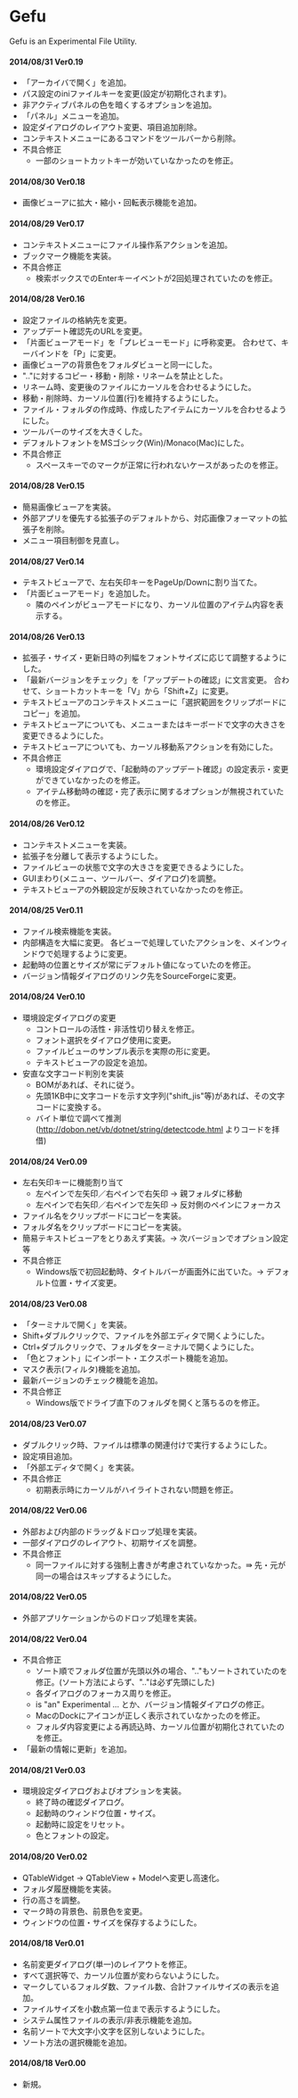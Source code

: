 Gefu
====

Gefu is an Experimental File Utility.

#### 2014/08/31 Ver0.19
  * 「アーカイバで開く」を追加。
  * パス設定のiniファイルキーを変更(設定が初期化されます)。
  * 非アクティブパネルの色を暗くするオプションを追加。
  * 「パネル」メニューを追加。
  * 設定ダイアログのレイアウト変更、項目追加削除。
  * コンテキストメニューにあるコマンドをツールバーから削除。
  * 不具合修正
    * 一部のショートカットキーが効いていなかったのを修正。

#### 2014/08/30 Ver0.18
  * 画像ビューアに拡大・縮小・回転表示機能を追加。

#### 2014/08/29 Ver0.17
  * コンテキストメニューにファイル操作系アクションを追加。
  * ブックマーク機能を実装。
  * 不具合修正
    * 検索ボックスでのEnterキーイベントが2回処理されていたのを修正。

#### 2014/08/28 Ver0.16
  * 設定ファイルの格納先を変更。
  * アップデート確認先のURLを変更。
  * 「片面ビューアモード」を「プレビューモード」に呼称変更。
    合わせて、キーバインドを「P」に変更。
  * 画像ビューアの背景色をフォルダビューと同一にした。
  * ".."に対するコピー・移動・削除・リネームを禁止とした。
  * リネーム時、変更後のファイルにカーソルを合わせるようにした。
  * 移動・削除時、カーソル位置(行)を維持するようにした。
  * ファイル・フォルダの作成時、作成したアイテムにカーソルを合わせるようにした。
  * ツールバーのサイズを大きくした。
  * デフォルトフォントをMSゴシック(Win)/Monaco(Mac)にした。
  * 不具合修正
    * スペースキーでのマークが正常に行われないケースがあったのを修正。

#### 2014/08/28 Ver0.15
  * 簡易画像ビューアを実装。
  * 外部アプリを優先する拡張子のデフォルトから、対応画像フォーマットの拡張子を削除。
  * メニュー項目制御を見直し。

#### 2014/08/27 Ver0.14
  * テキストビューアで、左右矢印キーをPageUp/Downに割り当てた。
  * 「片面ビューアモード」を追加した。
    * 隣のペインがビューアモードになり、カーソル位置のアイテム内容を表示する。

#### 2014/08/26 Ver0.13
  * 拡張子・サイズ・更新日時の列幅をフォントサイズに応じて調整するようにした。
  * 「最新バージョンをチェック」を「アップデートの確認」に文言変更。
    合わせて、ショートカットキーを「V」から「Shift+Z」に変更。
  * テキストビューアのコンテキストメニューに「選択範囲をクリップボードにコピー」を追加。
  * テキストビューアについても、メニューまたはキーボードで文字の大きさを変更できるようにした。
  * テキストビューアについても、カーソル移動系アクションを有効にした。
  * 不具合修正
    * 環境設定ダイアログで、「起動時のアップデート確認」の設定表示・変更ができていなかったのを修正。
    * アイテム移動時の確認・完了表示に関するオプションが無視されていたのを修正。

#### 2014/08/26 Ver0.12
  * コンテキストメニューを実装。
  * 拡張子を分離して表示するようにした。
  * ファイルビューの状態で文字の大きさを変更できるようにした。
  * GUIまわり(メニュー、ツールバー、ダイアログ)を調整。
  * テキストビューアの外観設定が反映されていなかったのを修正。

#### 2014/08/25 Ver0.11
  * ファイル検索機能を実装。
  * 内部構造を大幅に変更。
    各ビューで処理していたアクションを、メインウィンドウで処理するように変更。
  * 起動時の位置とサイズが常にデフォルト値になっていたのを修正。
  * バージョン情報ダイアログのリンク先をSourceForgeに変更。

#### 2014/08/24 Ver0.10
  * 環境設定ダイアログの変更
    * コントロールの活性・非活性切り替えを修正。
    * フォント選択をダイアログ使用に変更。
    * ファイルビューのサンプル表示を実際の形に変更。
    * テキストビューアの設定を追加。
  * 安直な文字コード判別を実装
    * BOMがあれば、それに従う。
    * 先頭1KB中に文字コードを示す文字列("shift_jis"等)があれば、その文字コードに変換する。
    * バイト単位で調べて推測(http://dobon.net/vb/dotnet/string/detectcode.html よりコードを拝借)

#### 2014/08/24 Ver0.09
  * 左右矢印キーに機能割り当て
    * 左ペインで左矢印／右ペインで右矢印 → 親フォルダに移動
    * 左ペインで右矢印／右ペインで左矢印 → 反対側のペインにフォーカス
  * ファイル名をクリップボードにコピーを実装。
  * フォルダ名をクリップボードにコピーを実装。
  * 簡易テキストビューアをとりあえず実装。→ 次バージョンでオプション設定等
  * 不具合修正
    * Windows版で初回起動時、タイトルバーが画面外に出ていた。→ デフォルト位置・サイズ変更。

#### 2014/08/23 Ver0.08
  * 「ターミナルで開く」を実装。
  * Shift+ダブルクリックで、ファイルを外部エディタで開くようにした。
  * Ctrl+ダブルクリックで、フォルダをターミナルで開くようにした。
  * 「色とフォント」にインポート・エクスポート機能を追加。
  * マスク表示(フィルタ)機能を追加。
  * 最新バージョンのチェック機能を追加。
  * 不具合修正
    * Windows版でドライブ直下のフォルダを開くと落ちるのを修正。

#### 2014/08/23 Ver0.07
  * ダブルクリック時、ファイルは標準の関連付けで実行するようにした。
  * 設定項目追加。
  * 「外部エディタで開く」を実装。
  * 不具合修正
    * 初期表示時にカーソルがハイライトされない問題を修正。

#### 2014/08/22 Ver0.06
  * 外部および内部のドラッグ＆ドロップ処理を実装。
  * 一部ダイアログのレイアウト、初期サイズを調整。
  * 不具合修正
    * 同一ファイルに対する強制上書きが考慮されていなかった。⇛ 先・元が同一の場合はスキップするようにした。

#### 2014/08/22 Ver0.05
  * 外部アプリケーションからのドロップ処理を実装。

#### 2014/08/22 Ver0.04
  * 不具合修正
    * ソート順でフォルダ位置が先頭以外の場合、".."もソートされていたのを修正。(ソート方法によらず、".."は必ず先頭にした)
    * 各ダイアログのフォーカス周りを修正。
    * is "an" Experimental ... とか、バージョン情報ダイアログの修正。
    * MacのDockにアイコンが正しく表示されていなかったのを修正。
    * フォルダ内容変更による再読込時、カーソル位置が初期化されていたのを修正。
  * 「最新の情報に更新」を追加。

#### 2014/08/21 Ver0.03
  * 環境設定ダイアログおよびオプションを実装。
    * 終了時の確認ダイアログ。
    * 起動時のウィンドウ位置・サイズ。
    * 起動時に設定をリセット。
    * 色とフォントの設定。

#### 2014/08/20 Ver0.02
  * QTableWidget -> QTableView + Modelへ変更し高速化。
  * フォルダ履歴機能を実装。
  * 行の高さを調整。
  * マーク時の背景色、前景色を変更。
  * ウィンドウの位置・サイズを保存するようにした。

#### 2014/08/18 Ver0.01
  * 名前変更ダイアログ(単一)のレイアウトを修正。
  * すべて選択等で、カーソル位置が変わらないようにした。
  * マークしているフォルダ数、ファイル数、合計ファイルサイズの表示を追加。
  * ファイルサイズを小数点第一位まで表示するようにした。
  * システム属性ファイルの表示/非表示機能を追加。
  * 名前ソートで大文字小文字を区別しないようにした。
  * ソート方法の選択機能を追加。

#### 2014/08/18 Ver0.00
  * 新規。

